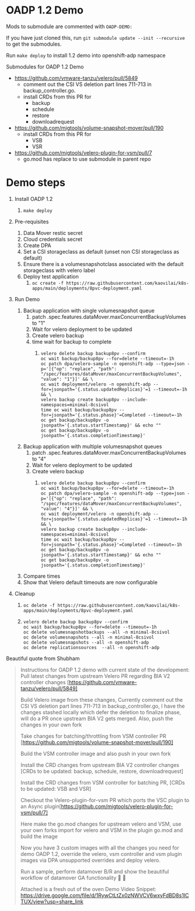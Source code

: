 # OADP 1.2 Demo

Mods to submodule are commented with `OADP-DEMO:`

If you have just cloned this, run `git submodule update --init --recursive` to get the submodules.

Run `make deploy` to install 1.2 demo into openshift-adp namespace

Submodules for OADP 1.2 Demo
- https://github.com/vmware-tanzu/velero/pull/5849
  - comment out the CSI VS deletion part lines 711-713 in backup_controller.go.
  - install CRDs from this PR for 
    - backup
    - schedule
    - restore
    - downloadrequest
- https://github.com/migtools/volume-snapshot-mover/pull/190
  - install CRDs from this PR for 
    - VSB
    - VSR
- https://github.com/migtools/velero-plugin-for-vsm/pull/7
  - go.mod has replace to use submodule in parent repo


# Demo steps
1. Install OADP 1.2
   1. `make deploy`
2. Pre-requisites
   1. Data Mover restic secret
   2. Cloud credentials secret
   3. Create DPA
   4. Set a CSI storageclass as default (unset non CSI storageclass as default)
   5. Ensure there is a volumesnapshotclass associated with the default storageclass with velero label
   6. Deploy test application
      1. `oc create -f https://raw.githubusercontent.com/kaovilai/k8s-apps/main/deployments/8pvc-deployment.yaml`
3. Run Demo
   1. Backup application with single volumesnapshot queue
      1. patch .spec.features.dataMover.maxConcurrentBackupVolumes to "1"
      2. Wait for velero deployment to be updated
      3. Create velero backup
      4. time wait for backup to complete
         1. ```
            velero delete backup backup8pv --confirm
            oc wait backup/backup8pv --for=delete --timeout=-1h
            oc patch dpa/velero-sample -n openshift-adp --type=json -p='[{"op": "replace", "path": "/spec/features/dataMover/maxConcurrentBackupVolumes", "value": "1"}]' && \
            oc wait deployment/velero -n openshift-adp --for=jsonpath='{.status.updatedReplicas}'=1 --timeout=-1h && \
            velero backup create backup8pv --include-namespaces=minimal-8csivol
            time oc wait backup/backup8pv --for=jsonpath='{.status.phase}'=Completed --timeout=-1h
            oc get backup/backup8pv -o jsonpath='{.status.startTimestamp}' && echo ""
            oc get backup/backup8pv -o jsonpath='{.status.completionTimestamp}'
            ```
   2. Backup application with multiple volumesnapshot queues
      1. patch .spec.features.dataMover.maxConcurrentBackupVolumes to "4"
      2. Wait for velero deployment to be updated
      3. Create velero backup
         1. ```
            velero delete backup backup8pv --confirm
            oc wait backup/backup8pv --for=delete --timeout=-1h
            oc patch dpa/velero-sample -n openshift-adp --type=json -p='[{"op": "replace", "path": "/spec/features/dataMover/maxConcurrentBackupVolumes", "value": "4"}]' && \
            oc wait deployment/velero -n openshift-adp --for=jsonpath='{.status.updatedReplicas}'=1 --timeout=-1h && \
            velero backup create backup8pv --include-namespaces=minimal-8csivol
            time oc wait backup/backup8pv --for=jsonpath='{.status.phase}'=Completed --timeout=-1h
            oc get backup/backup8pv -o jsonpath='{.status.startTimestamp}' && echo ""
            oc get backup/backup8pv -o jsonpath='{.status.completionTimestamp}'
            ```
   3. Compare times
   4. Show that Velero default timeouts are now configurable

4. Cleanup
   1. `oc delete -f https://raw.githubusercontent.com/kaovilai/k8s-apps/main/deployments/8pvc-deployment.yaml`
   2. ```
      velero delete backup backup8pv --confirm
      oc wait backup/backup8pv --for=delete --timeout=-1h
      oc delete volumesnapshotbackups --all -n minimal-8csivol
      oc delete volumesnapshots --all -n minimal-8csivol
      oc delete volumesnapshots --all -n openshift-adp
      oc delete replicationsources  --all -n openshift-adp
      ```


Beautiful quote from Shubham

> Instructions for OADP 1.2 demo with current state of the development:
Pull latest changes from upstream Velero PR regarding BIA V2 controller changes [https://github.com/vmware-tanzu/velero/pull/5849]
>
> Build Velero image from these changes, Currently comment out the CSI VS deletion part lines 711-713 in backup_controller.go, I have the changes stashed locally which defer the deletion to finalize phase, will do a PR once upstream BIA V2 gets merged.
Also, push the changes in your own fork
>
> Take changes for batching/throttling from VSM controller PR [https://github.com/migtools/volume-snapshot-mover/pull/190] 
>
> Build the VSM controller image and also push in your own fork
>
> Install the CRD changes from upstream BIA V2 controller changes [CRDs to be updated: backup, schedule, restore, downloadrequest]
>
> Install the CRD changes from VSM controller for batching PR, [CRDs to be updated: VSB and VSR]
>
> Checkout the Velero-plugin-for-vsm PR which ports the VSC plugin to an Async plugin[https://github.com/migtools/velero-plugin-for-vsm/pull/7]
>
> Here make the go.mod changes for upstream velero and VSM, use your own forks import for velero and VSM in the plugin go.mod and build the image
>
> Now you have 3 custom images with all the changes you need for demo OADP 1.2, override the velero, vsm controller and vsm plugin images via DPA unsupported overrides and deploy velero.
>
> Run a sample, perform datamover B/R and show the beautiful workflow of datamover GA functionality :face_holding_back_tears: :face_holding_back_tears:
>
> Attached is a fresh out of the oven Demo Video Snippet: https://drive.google.com/file/d/1RywCtLtZx0zNWVCV6wxyFdBD8s1ICTUX/view?usp=share_link
